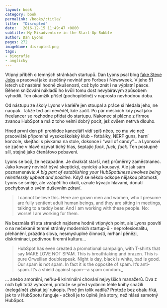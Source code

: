 ```yaml
---
layout: book
category: book
permalink: /books/:title/
title:  "Disrupted"
date:   2016-12-15 11:49:47 +0800
subtitle: My Misadventure in the Start-Up Bubble
author: Dan Lyons
pages: 272
imageName: disrupted.png
tags:
- biografie
- anglicky
---
```

Vtipný příběh o temných stránkách startupů. Dan Lyons psal blog <a href="http://www.fakesteve.net/">fake Steve Jobs</a> a pracoval jako úspěšný novinář pro Forbes i Newsweek. V jeho 51 letech už nasbíral hodně zkušeností, což bylo znát i na výplatní pásce. Během snižování nákladů ho kvůli tomu dost nevybíravým způsobem vyhodili. Ten okamžik přišel (pochopitelně) v naprosto nevhodnou dobu.

Od nástupu ze školy Lyons v kariéře jen stoupal a práce si hledala jeho, ne naopak. Takže teď ani nevěděl, kde začít. Po pár měsících kdy psal jako freelancer se rozhodne přidat do startupu. Nakonec si plácne z firmou zvanou HubSpot a má z toho velmi dobrý pocit, jež ovšem netrvá dlouho.

Hned první den při prohlídce kanceláří vidí spíš něco, co mu víc než pracoviště připomíná vysokoškolský klub - fotbálky, NERF guns, herní konzole, skejťáci s pivkama na stole, dokonce i “wall of candy”… a Lyonsovi se začne v hlavě ozývat tichý hlas, šeptajíc <em>fuck, fuck, fuck</em>. Ten postupně sílí, stejně jako čtenářovo pobavení.

Lyons se bojí, že nezapadne. Je dvakrát starší, než průměrný zaměstnanec. Jako kovaný novinář bývá skeptický, cynický a kousavý. Ale jak sám poznamenává: <em>A big part of establishing your HubSpottiness involves being relentlessly upbeat and positive.</em> Když se někdo odkope nějakou pitomostí, Lyons se směje, ale vzápětí ho okolí, uznale kývajíc hlavami, donutí pochybovat o svém duševním zdraví.

<blockquote>
  I cannot believe this. Here are grown men and women, who I presume are fully sentient adult human beings, and they are sitting in meetings, talking to a teddy bear. And I am working with these people. No: worse! I am working for them.
</blockquote>

Na bezmála tři sta stranách najdeme hodně vtipných point, ale Lyons posvítí o na nečekaně temné stránky moderních startup-ů - neprofesionalitu, přehánění, prázdná slova, nesmysluplné činnosti, mrhání pěnězi, diskriminaci, podivnou firemní kulturu…

<blockquote>
  HubSpot has even created a promotional campaign, with T-shirts that say MAKE LOVE NOT SPAM. This is breathtaking and brazen. This is pure Orwellian doublespeak. Night is day, black is white, bad is good. Our spam is not spam. In fact it is the opposite of spam. It’s anti-spam. It’s a shield against spam—a spam condom._
</blockquote>

… anebo amorální, neřku-li kriminální chování nejvyšších manažerů. Dva z nich byli totiž vyhozeni, protože se před vydáním téhle knihy snažili (nelegálně) získat její rukopis. Proč jim tolik vadila? Protože bez obalu říká, jak to v HubSpotu funguje - ačkoli je to úplně jiná story, než hlásá samotný HubSpot.